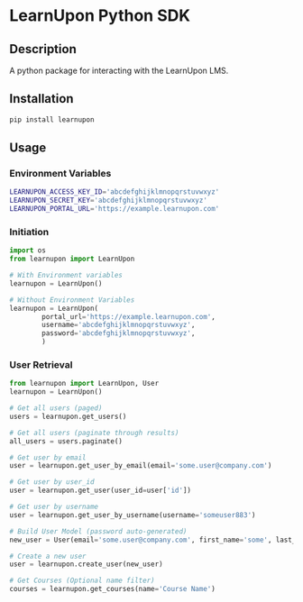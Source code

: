 # LearnUpon Python SDK

## Description

A python package for interacting with the LearnUpon LMS.

## Installation

```bash
pip install learnupon
```

## Usage

### Environment Variables

```bash
LEARNUPON_ACCESS_KEY_ID='abcdefghijklmnopqrstuvwxyz'
LEARNUPON_SECRET_KEY='abcdefghijklmnopqrstuvwxyz'
LEARNUPON_PORTAL_URL='https://example.learnupon.com'
```

### Initiation

```python
import os
from learnupon import LearnUpon

# With Environment variables
learnupon = LearnUpon()

# Without Environment Variables
learnupon = LearnUpon(
        portal_url='https://example.learnupon.com',
        username='abcdefghijklmnopqrstuvwxyz',
        password='abcdefghijklmnopqrstuvwxyz',
        )

```

### User Retrieval

```python
from learnupon import LearnUpon, User
learnupon = LearnUpon()

# Get all users (paged)
users = learnupon.get_users()

# Get all users (paginate through results)
all_users = users.paginate()

# Get user by email
user = learnupon.get_user_by_email(email='some.user@company.com')

# Get user by user_id
user = learnupon.get_user(user_id=user['id'])

# Get user by username
user = learnupon.get_user_by_username(username='someuser883')

# Build User Model (password auto-generated)
new_user = User(email='some.user@company.com', first_name='some', last_name='user')

# Create a new user
user = learnupon.create_user(new_user)
```

```python
# Get Courses (Optional name filter)
courses = learnupon.get_courses(name='Course Name')
```

